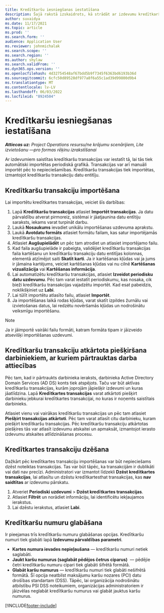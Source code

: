 ```yaml
---
title: Kredītkaršu iesniegšanas iestatīšana
description: Šajā rakstā izskaidrots, kā strādāt ar izdevumu kredītkaršu transakcijām.
author: suvaidya
ms.date: 11/17/2021
ms.topic: article
ms.prod: ''
ms.search.form: ''
audience: Application User
ms.reviewer: johnmichalak
ms.search.scope: ''
ms.search.region: ''
ms.author: shylaw
ms.search.validFrom: ''
ms.dyn365.ops.version: ''
ms.openlocfilehash: 4d32754548af67bdd5b9f7345f6363bd6193b36d
ms.sourcegitcommit: 6cfc50d89528df977a8f6a55c1ad39d99800d9b4
ms.translationtype: MT
ms.contentlocale: lv-LV
ms.lasthandoff: 06/03/2022
ms.locfileid: "8924504"
---
```

# <a name="set-up-credit-card-integration"></a>Kredītkaršu iesniegšanas iestatīšana

_**Attiecas uz:** Project Operations resursu/ne krājumu scenārijiem, Lite izvietošanu —pro formas rēķinu izrakstīšanai_

Ar izdevumiem saistītas kredītkaršu transakcijas var iestatīt tā, lai tās tiek automātiski importētas periodiskā grafikā. Transakcijas var arī manuāli importēt pēc to nepieciešamības. Kredītkaršu transakcijas tiek importētas, izmantojot kredītkaršu transakciju datu entitīju.

## <a name="import-credit-card-transactions"></a>Kredītkaršu transakciju importēšana

Lai importētu kredītkartes transakcijas, veiciet šīs darbības:

1. Lapā **Kredītkaršu transakcijas** atlasiet **Importēt transakcijas**. Ja datu pārvaldību atverat pirmoreiz, sistēmai ir jāatjaunina datu entītiju saraksts, iekams varat turpināt darbu.
2. Laukā **Nosaukums** ievadiet unikālu importēšanas uzdevuma aprakstu.
3. Laukā **Avotdatu formāts** atlasiet formātu failam, kas satur importējamās kredītkaršu transakcijas.
4. Atlasiet **Augšupielādēt** un pēc tam atrodiet un atlasiet importējamo failu.
5. Kad faila augšupielāde ir pabeigta, validējiet kredītkaršu transakcijas faila kartēšanu un kredītkaršu transakciju datu entitījas kolonnas, elementā atzīmējot saiti **Skatīt karti**. Ja ir kartēšanas kļūdas vai ja jums ir jāmaina kartējums, veiciet kartēšanas kļūdas vai nu cilnē **Kartēšanas vizualizācija** vai **Kartēšanas informācija**.
6. Lai automatizētu kredītkaršu transakcijas, atlasiet **Izveidot periodisku datu uzdevumu**. Pēc tam varat iestatīt periodiskumu, kas nosaka, cik bieži kredītkaršu transakcijas vajadzētu importēt. Kad esat pabeidzis, noklikšķiniet uz **Labi**.
7. Lai tūlīt importētu atlasīto failu, atlasiet **Importēt**.
8. Ja importēšanas laikā rodas kļūdas, varat skatīt izpildes žurnālu vai izvietošanas datus, lai redzētu novēršamās kļūdas un nodrošinātu veiksmīgu importēšanu.

> [!NOTE]
> Ja ir jāimportē vairāki failu formāti, katram formāta tipam ir jāizveido atsevišķi importēšanas uzdevumi.

## <a name="reassign-the-credit-card-transactions-for-terminated-employees"></a>Kredītkaršu transakciju atkārtota piešķiršana darbiniekiem, ar kuriem pārtrauktas darba attiecības

Pēc tam, kad ir pārtraukts darbinieka ieraksts, darbinieka Active Directory Domain Services (AD DS) konts tiek atspējots. Taču var būt aktīvas kredītkaršu transakcijas, kurām joprojām jāpiešķir izdevumi un kuras jāatlīdzina. Lapā **Kredītkartes transakcijas** varat atkārtoti piešķirt darbinieku jebkurai kredītkartes transakcijai, no kuras ir noņemts saistītais darbinieks.

Atlasiet vienu vai vairākas kredītkaršu transakcijas un pēc tam atlasiet **Piešķirt transakcijas atkārtoti**. Pēc tam varat atlasīt citu darbinieku, kuram piešķirt kredītkaršu transakcijas. Pēc kredītkaršu transakciju atkārtotas piešķires tās var atlasīt izdevumu atskaitei un apmaksāt, izmantojot ierasto izdevumu atskaites atlīdzināšanas procesu.

## <a name="delete-credit-card-transactions"></a>Kredītkartes transakciju dzēšana 

Dažkārt pēc kredītkartes transakciju importēšanas var būt nepieciešams dzēst noteiktas transakcijas. Tas var būt tāpēc, ka transakcijām ir dublikāti vai dati nav precīzi. Administratori var izmantot līdzekli **Dzēst kredītkartes transakcijas**, lai atlasītu un dzēstu kredītkartesthat transakcijas, kas **nav saidtītas** ar izdevumu pārskatu. 

1. Atveriet **Periodiski uzdevumi** > **Dzēst kredītkartes transakcijas**.
2. Atlasiet **Filtrēt** un norādiet informāciju, lai identificētu iekļaujamos ierakstus.
3. Lai dzēstu ierakstus, atlasiet **Labi**. 

## <a name="storing-credit-card-numbers"></a>Kredītkaršu numuru glabāšana

Ir pieejamas trīs kredītkaršu numuru glabāšanas opcijas. Kredītkaršu numuri tiek glabāti lapā **Izdevumu pārvaldības parametri**.

- **Kartes numura ievades nepieļaušana** — kredītkaršu numuri netiek saglabāti.
- **Jaukt karšu numurus (saglabāt pēdējos četrus ciparus)**  — pēdējie četri kredītkaršu numuru cipari tiek glabāti šifrētā formātā.
- **Glabāt karšu numurus** — kredītkaršu numuri tiek glabāti nešifrētā formātā. Šī opcija neatbilst maksājumu karšu nozares (PCI) datu drošības standartam (DSS). Tāpēc, lai organizācija nodrošinātu atbilstību PSI DSS noteikumiem, organizācijas administratoriem ir jāizvēlas neglabāt kredītkaršu numurus vai glabāt jauktus karšu numurus.

[!INCLUDE[footer-include](../includes/footer-banner.md)]
